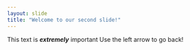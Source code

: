 ```yaml
---
layout: slide
title: "Welcome to our second slide!"
---
```

This text is **_extremely_** important
Use the left arrow to go back!

